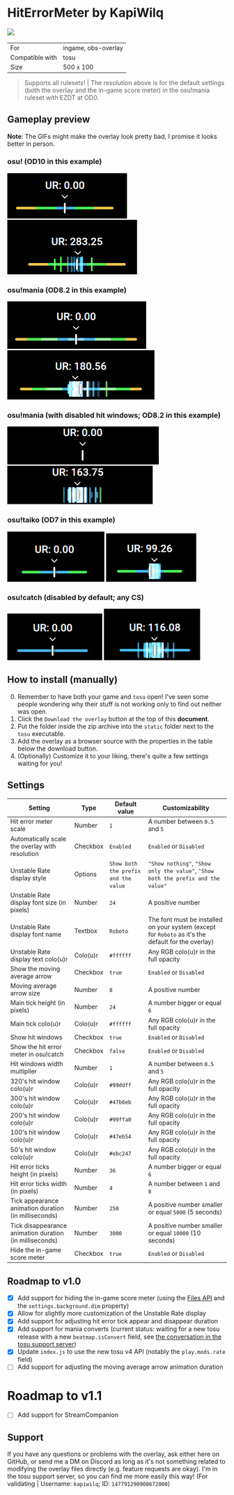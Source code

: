 # HitErrorMeter by KapiWilq

<a href="https://github.com/KapiWilq/HitErrorMeter/releases/latest/download/HitErrorMeter.by.KapiWilq.zip" target="_blank"><img height="35" src="https://img.shields.io/badge/Download_the_overlay-67A564?style=for-the-badge" /></a>

|                 |                     |
| --------------- | ------------------- |
| For             | ingame, obs-overlay |
| Compatible with | tosu                |
| Size            | 500 x 100           |

> Supports all rulesets! | The resolution above is for the default settings (both the overlay and the in-game score meter) in the osu!mania ruleset with EZDT at OD0.

## Gameplay preview

**Note**: The GIFs might make the overlay look pretty bad, I promise it looks better in person.

### osu! (OD10 in this example)

<img src=".github/images/osu_ruleset.png">  <img src=".github/gifs/osu_ruleset.gif">

### osu!mania (OD8.2 in this example)

<img src=".github/images/mania_ruleset.png">  <img src=".github/gifs/mania_ruleset.gif">

### osu!mania (with disabled hit windows; OD8.2 in this example)

<img src=".github/images/mania_ruleset_no-hitwindows.png">  <img src=".github/gifs/mania_ruleset_no-hitwindows.gif">

### osu!taiko (OD7 in this example)

<img src=".github/images/taiko_ruleset.png">  <img src=".github/gifs/taiko_ruleset.gif">

### osu!catch (disabled by default; any CS)

<img src=".github/images/catch_ruleset.png">  <img src=".github/gifs/catch_ruleset.gif">

## How to install (manually)

0. Remember to have both your game and `tosu` open! I've seen some people wondering why their stuff is not working only to find out neither was open.
1. Click the `Download the overlay` button at the top of this **document**.
2. Put the folder inside the zip archive into the `static` folder next to the `tosu` executable.
3. Add the overlay as a browser source with the properties in the table below the download button.
4. (Optionally) Customize it to your liking, there's quite a few settings waiting for you!

## Settings

| Setting                                                 | Type     | Default value                        | Customizability                                                                                     |
| ------------------------------------------------------- | -------- | ------------------------------------ | --------------------------------------------------------------------------------------------------- |
| Hit error meter scale                                   | Number   | `1`                                  | A number between `0.5` and `5`                                                                      |
| Automatically scale the overlay with resolution         | Checkbox | `Enabled`                            | `Enabled` or `Disabled`                                                                             |
| Unstable Rate display style                             | Options  | `Show both the prefix and the value` | `"Show nothing"`, `"Show only the value"`, `"Show both the prefix and the value"`                   |
| Unstable Rate display font size (in pixels)             | Number   | `24`                                 | A positive number                                                                                   |
| Unstable Rate display font name                         | Textbox  | `Roboto`                             | The font must be installed on your system (except for `Roboto` as it's the default for the overlay) |
| Unstable Rate display text colo(u)r                     | Colo(u)r | `#ffffff`                            | Any RGB colo(u)r in the full opacity                                                                |
| Show the moving average arrow                           | Checkbox | `true`                               | `Enabled` or `Disabled`                                                                             |
| Moving average arrow size                               | Number   | `8`                                  | A positive number                                                                                   |
| Main tick height (in pixels)                            | Number   | `24`                                 | A number bigger or equal `6`                                                                        |
| Main tick colo(u)r                                      | Colo(u)r | `#ffffff`                            | Any RGB colo(u)r in the full opacity                                                                |
| Show hit windows                                        | Checkbox | `true`                               | `Enabled` or `Disabled`                                                                             |
| Show the hit error meter in osu!catch                   | Checkbox | `false`                              | `Enabled` or `Disabled`                                                                             |
| Hit windows width multiplier                            | Number   | `1`                                  | A number between `0.5` and `5`                                                                      |
| 320's hit window colo(u)r                               | Colo(u)r | `#99ddff`                            | Any RGB colo(u)r in the full opacity                                                                |
| 300's hit window colo(u)r                               | Colo(u)r | `#47b6eb`                            | Any RGB colo(u)r in the full opacity                                                                |
| 200's hit window colo(u)r                               | Colo(u)r | `#99ffa0`                            | Any RGB colo(u)r in the full opacity                                                                |
| 100's hit window colo(u)r                               | Colo(u)r | `#47eb54`                            | Any RGB colo(u)r in the full opacity                                                                |
| 50's hit window colo(u)r                                | Colo(u)r | `#ebc247`                            | Any RGB colo(u)r in the full opacity                                                                |
| Hit error ticks height (in pixels)                      | Number   | `36`                                 | A number bigger or equal `6`                                                                        |
| Hit error ticks width (in pixels)                       | Number   | `4`                                  | A number between `1` and `8`                                                                        |
| Tick appearance animation duration (in milliseconds)    | Number   | `250`                                | A positive number smaller or equal `5000` (5 seconds)                                               |
| Tick disappearance animation duration (in milliseconds) | Number   | `3000`                               | A positive number smaller or equal `10000` (10 seconds)                                             |
| Hide the in-game score meter                            | Checkbox | `true`                               | `Enabled` or `Disabled`                                                                             |

## Roadmap to v1.0
- [X] Add support for hiding the in-game score meter (using the [Files API](https://github.com/tosuapp/tosu/wiki#files-api) and the `settings.background.dim` property)
- [X] Allow for slightly more customization of the Unstable Rate display
- [X] Add support for adjusting hit error tick appear and disappear duration
- [X] Add support for mania converts (current status: waiting for a new tosu release with a new `beatmap.isConvert` field, see [the conversation in the tosu support server](https://discord.com/channels/1056534107330445362/1185957776665628764/1302703274125824102))
- [X] Update `index.js` to use the new tosu v4 API (notably the `play.mods.rate` field)
- [ ] Add support for adjusting the moving average arrow animation duration

# Roadmap to v1.1
- [ ] Add support for StreamCompanion

## Support

If you have any questions or problems with the overlay, ask either here on GitHub, or send me a DM on Discord as long as it's not something related to modifying the overlay files directly (e.g. feature requests are okay). I'm in the tosu support server, so you can find me more easily this way! (For validating | Username: `kapiwilq`; ID: `147791290908672000`)
